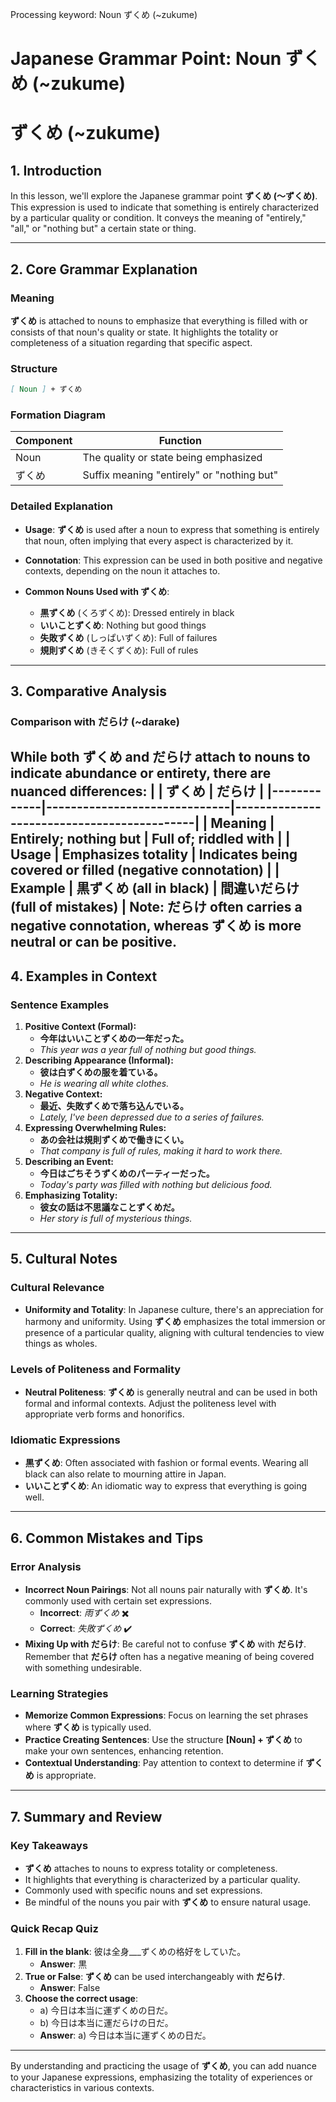 Processing keyword: Noun ずくめ (~zukume)
# Japanese Grammar Point: Noun ずくめ (~zukume)
# ずくめ (~zukume)
## 1. Introduction
In this lesson, we'll explore the Japanese grammar point **ずくめ (～ずくめ)**. This expression is used to indicate that something is entirely characterized by a particular quality or condition. It conveys the meaning of "entirely," "all," or "nothing but" a certain state or thing.

---
## 2. Core Grammar Explanation
### Meaning
**ずくめ** is attached to nouns to emphasize that everything is filled with or consists of that noun's quality or state. It highlights the totality or completeness of a situation regarding that specific aspect.
### Structure
```markdown
[ Noun ] + ずくめ
```
### Formation Diagram
| **Component**  |             **Function**             |
|----------------|--------------------------------------|
|      Noun      | The quality or state being emphasized |
|     ずくめ     | Suffix meaning "entirely" or "nothing but" |
### Detailed Explanation
- **Usage**: **ずくめ** is used after a noun to express that something is entirely that noun, often implying that every aspect is characterized by it.
  
- **Connotation**: This expression can be used in both positive and negative contexts, depending on the noun it attaches to.
- **Common Nouns Used with ずくめ**:
  - **黒ずくめ** (くろずくめ): Dressed entirely in black
  - **いいことずくめ**: Nothing but good things
  - **失敗ずくめ** (しっぱいずくめ): Full of failures
  - **規則ずくめ** (きそくずくめ): Full of rules
---
## 3. Comparative Analysis
### Comparison with だらけ (~darake)
While both **ずくめ** and **だらけ** attach to nouns to indicate abundance or entirety, there are nuanced differences:
|             | **ずくめ**                   | **だらけ**                                 |
|-------------|------------------------------|--------------------------------------------|
| **Meaning** | Entirely; nothing but        | Full of; riddled with                      |
| **Usage**   | Emphasizes totality          | Indicates being covered or filled (negative connotation) |
| **Example** | **黒ずくめ** (all in black)  | **間違いだらけ** (full of mistakes)        |
**Note**: **だらけ** often carries a negative connotation, whereas **ずくめ** is more neutral or can be positive.
---
## 4. Examples in Context
### Sentence Examples
1. **Positive Context (Formal):**
   - **今年はいいことずくめの一年だった。**
   - *This year was a year full of nothing but good things.*
2. **Describing Appearance (Informal):**
   - **彼は白ずくめの服を着ている。**
   - *He is wearing all white clothes.*
3. **Negative Context:**
   - **最近、失敗ずくめで落ち込んでいる。**
   - *Lately, I've been depressed due to a series of failures.*
4. **Expressing Overwhelming Rules:**
   - **あの会社は規則ずくめで働きにくい。**
   - *That company is full of rules, making it hard to work there.*
5. **Describing an Event:**
   - **今日はごちそうずくめのパーティーだった。**
   - *Today's party was filled with nothing but delicious food.*
6. **Emphasizing Totality:**
   - **彼女の話は不思議なことずくめだ。**
   - *Her story is full of mysterious things.*
---
## 5. Cultural Notes
### Cultural Relevance
- **Uniformity and Totality**: In Japanese culture, there's an appreciation for harmony and uniformity. Using **ずくめ** emphasizes the total immersion or presence of a particular quality, aligning with cultural tendencies to view things as wholes.
### Levels of Politeness and Formality
- **Neutral Politeness**: **ずくめ** is generally neutral and can be used in both formal and informal contexts. Adjust the politeness level with appropriate verb forms and honorifics.
### Idiomatic Expressions
- **黒ずくめ**: Often associated with fashion or formal events. Wearing all black can also relate to mourning attire in Japan.
- **いいことずくめ**: An idiomatic way to express that everything is going well.
---
## 6. Common Mistakes and Tips
### Error Analysis
- **Incorrect Noun Pairings**: Not all nouns pair naturally with **ずくめ**. It's commonly used with certain set expressions.
  - **Incorrect**: *雨ずくめ* ✖️
  - **Correct**: *失敗ずくめ* ✔️
- **Mixing Up with だらけ**: Be careful not to confuse **ずくめ** with **だらけ**. Remember that **だらけ** often has a negative meaning of being covered with something undesirable.
### Learning Strategies
- **Memorize Common Expressions**: Focus on learning the set phrases where **ずくめ** is typically used.
- **Practice Creating Sentences**: Use the structure **[Noun] + ずくめ** to make your own sentences, enhancing retention.
- **Contextual Understanding**: Pay attention to context to determine if **ずくめ** is appropriate.
---
## 7. Summary and Review
### Key Takeaways
- **ずくめ** attaches to nouns to express totality or completeness.
- It highlights that everything is characterized by a particular quality.
- Commonly used with specific nouns and set expressions.
- Be mindful of the nouns you pair with **ずくめ** to ensure natural usage.
### Quick Recap Quiz
1. **Fill in the blank**: 彼は全身___ずくめの格好をしていた。
   - **Answer**: 黒
2. **True or False**: **ずくめ** can be used interchangeably with **だらけ**.
   - **Answer**: False
3. **Choose the correct usage**:
   - a) 今日は本当に運ずくめの日だ。
   - b) 今日は本当に運だらけの日だ。
   - **Answer**: a) 今日は本当に運ずくめの日だ。
---
By understanding and practicing the usage of **ずくめ**, you can add nuance to your Japanese expressions, emphasizing the totality of experiences or characteristics in various contexts.
